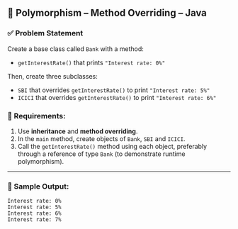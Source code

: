 ## 🔸 Polymorphism – Method Overriding – Java

### ✅ Problem Statement

Create a base class called `Bank` with a method:

- `getInterestRate()` that prints `"Interest rate: 0%"`

Then, create three subclasses:

- `SBI` that overrides `getInterestRate()` to print `"Interest rate: 5%"`
- `ICICI` that overrides `getInterestRate()` to print `"Interest rate: 6%"`

### 🎯 Requirements:

1. Use **inheritance** and **method overriding**.
2. In the `main` method, create objects of `Bank`, `SBI` and `ICICI`.
3. Call the `getInterestRate()` method using each object, preferably through a reference of type `Bank` (to demonstrate runtime polymorphism).

---

### 🧠 Sample Output:
```aiignore
Interest rate: 0% 
Interest rate: 5% 
Interest rate: 6% 
Interest rate: 7%
```